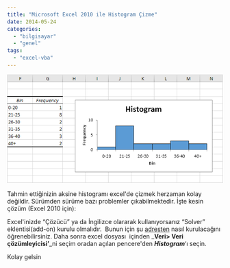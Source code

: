 ```yaml
---
title: "Microsoft Excel 2010 ile Histogram Çizme"
date: 2014-05-24
categories: 
  - "bilgisayar"
  - "genel"
tags: 
  - "excel-vba"
---
```


  

[![](/images/histogram-final-result.png)](http://www.excel-easy.com/examples/images/histogram/histogram-final-result.png)

Tahmin ettiğinizin aksine histogramı excel'de çizmek herzaman kolay değildir. Sürümden sürüme bazı problemler çıkabilmektedir. İşte kesin çözüm (Excel 2010 için):

  

Excel'inizde “Çözücü” ya da İngilizce olararak kullanıyorsanız “Solver” eklentisi(add-on) kurulu olmalıdır.  Bunun için şu [adresten](http://support.microsoft.com/kb/214269) nasıl kurulacağını öğrenebilirsiniz. Daha sonra excel dosyası  içinden _**Veri> Veri çözümleyicisi’**_ni seçim oradan açılan pencere'den _**Histogram**_‘ı seçin. 

  

Kolay gelsin
